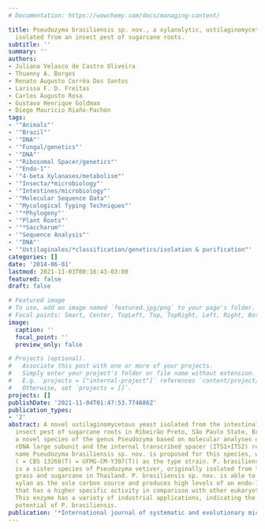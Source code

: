 ```yaml
---
# Documentation: https://wowchemy.com/docs/managing-content/

title: Pseudozyma brasiliensis sp. nov., a xylanolytic, ustilaginomycetous yeast species
  isolated from an insect pest of sugarcane roots.
subtitle: ''
summary: ''
authors:
- Juliana Velasco de Castro Oliveira
- Thuanny A. Borges
- Renato Augusto Corrêa Dos Santos
- Larissa F. D. Freitas
- Carlos Augusto Rosa
- Gustavo Henrique Goldman
- Diego Mauricio Riaño-Pachón
tags:
- '"Animals"'
- '"Brazil"'
- '"DNA"'
- '"Fungal/genetics"'
- '"DNA"'
- '"Ribosomal Spacer/genetics"'
- '"Endo-1"'
- '"4-beta Xylanases/metabolism"'
- '"Insecta/*microbiology"'
- '"Intestines/microbiology"'
- '"Molecular Sequence Data"'
- '"Mycological Typing Techniques"'
- '"*Phylogeny"'
- '"Plant Roots"'
- '"*Saccharum"'
- '"Sequence Analysis"'
- '"DNA"'
- '"Ustilaginales/*classification/genetics/isolation & purification"'
categories: []
date: '2014-06-01'
lastmod: 2021-11-03T00:16:43-03:00
featured: false
draft: false

# Featured image
# To use, add an image named `featured.jpg/png` to your page's folder.
# Focal points: Smart, Center, TopLeft, Top, TopRight, Left, Right, BottomLeft, Bottom, BottomRight.
image:
  caption: ''
  focal_point: ''
  preview_only: false

# Projects (optional).
#   Associate this post with one or more of your projects.
#   Simply enter your project's folder or file name without extension.
#   E.g. `projects = ["internal-project"]` references `content/project/deep-learning/index.md`.
#   Otherwise, set `projects = []`.
projects: []
publishDate: '2021-11-04T01:47:53.774686Z'
publication_types:
- '2'
abstract: A novel ustilaginomycetous yeast isolated from the intestinal tract of an
  insect pest of sugarcane roots in Ribeirão Preto, São Paulo State, Brazil, represents
  a novel species of the genus Pseudozyma based on molecular analyses of the D1/D2
  rDNA large subunit and the internal transcribed spacer (ITS1+ITS2) regions. The
  name Pseudozyma brasiliensis sp. nov. is proposed for this species, with GHG001(T)
  ( = CBS 13268(T) = UFMG-CM-Y307(T)) as the type strain. P. brasiliensis sp. nov.
  is a sister species of Pseudozyma vetiver, originally isolated from leaves of vetiver
  grass and sugarcane in Thailand. P. brasiliensis sp. nov. is able to grow well with
  xylan as the sole carbon source and produces high levels of an endo-1,4-xylanase
  that has a higher specific activity in comparison with other eukaryotic xylanases.
  This enzyme has a variety of industrial applications, indicating the great biotechnological
  potential of P. brasiliensis.
publication: '*International journal of systematic and evolutionary microbiology*'
---
```

